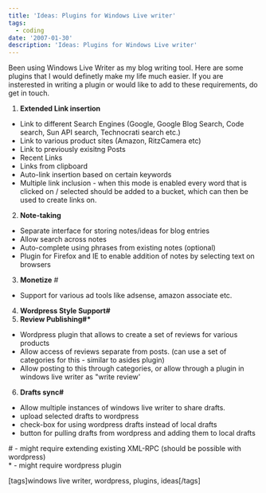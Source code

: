 ```yaml
---
title: 'Ideas: Plugins for Windows Live writer'
tags:
  - coding
date: '2007-01-30'
description: 'Ideas: Plugins for Windows Live writer'
---
```


Been using Windows Live Writer as my blog writing tool. Here are some plugins that I would definetly make my life much easier. If you are insterested in writing a plugin or would like to add to these requirements, do get in touch.

1. **Extended Link insertion**
  * Link to different Search Engines (Google, Google Blog Search, Code search, Sun API search, Technocrati search etc.) 
  * Link to various product sites (Amazon, RitzCamera etc) 
  * Link to previously exisitng Posts 
  * Recent Links 
  * Links from clipboard 
  * Auto-link insertion based on certain keywords 
  * Multiple link inclusion - when this mode is enabled every word that is clicked on / selected should be added to a bucket, which can then be used to create links on.
2. **Note-taking**
  * Separate interface for storing notes/ideas for blog entries 
  * Allow search across notes 
  * Auto-complete using phrases from existing notes (optional) 
  * Plugin for Firefox and IE to enable addition of notes by selecting text on browsers
3. **Monetize** \#
  * Support for various ad tools like adsense, amazon associate etc.
4. **Wordpress Style Support\#** 
5. **Review Publishing\#\***
  * Wordpress plugin that allows to create a set of reviews for various products 
  * Allow access of reviews separate from posts. (can use a set of categories for this - similar to asides plugin) 
  * Allow posting to this through categories, or allow through a plugin in windows live writer as "write review' 
6. **Drafts sync\#**
  * Allow multiple instances of windows live writer to share drafts. 
  * upload selected drafts to wordpress 
  * check-box for using wordpress drafts instead of local drafts 
  * button for pulling drafts from wordpress and adding them to local drafts

\# - might require extending existing XML-RPC (should be possible with wordpress)  
\* - might require wordpress plugin

\[tags\]windows live writer, wordpress, plugins, ideas\[/tags\]

